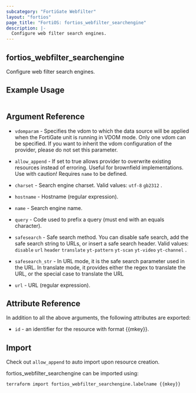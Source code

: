 ```yaml
---
subcategory: "FortiGate Webfilter"
layout: "fortios"
page_title: "FortiOS: fortios_webfilter_searchengine"
description: |-
  Configure web filter search engines.
---
```


## fortios_webfilter_searchengine
Configure web filter search engines.

## Example Usage

```hcl

```

## Argument Reference
* `vdomparam` - Specifies the vdom to which the data source will be applied when the FortiGate unit is running in VDOM mode. Only one vdom can be specified. If you want to inherit the vdom configuration of the provider, please do not set this parameter.
* `allow_append` - If set to true allows provider to overwrite existing resources instead of erroring. Useful for brownfield implementations. Use with caution! Requires `name` to be defined.

* `charset` - Search engine charset. Valid values: `utf-8` `gb2312` .
* `hostname` - Hostname (regular expression).
* `name` - Search engine name.
* `query` - Code used to prefix a query (must end with an equals character).
* `safesearch` - Safe search method. You can disable safe search, add the safe search string to URLs, or insert a safe search header. Valid values: `disable` `url` `header` `translate` `yt-pattern` `yt-scan` `yt-video` `yt-channel` .
* `safesearch_str` - In URL mode, it is the safe search parameter used in the URL. In translate mode, it provides either the regex to translate the URL, or the special case to translate the URL
* `url` - URL (regular expression).

## Attribute Reference

In addition to all the above arguments, the following attributes are exported:
* `id` - an identifier for the resource with format {{mkey}}.

## Import

Check out `allow_append` to auto import upon resource creation.

fortios_webfilter_searchengine can be imported using:
```sh
terraform import fortios_webfilter_searchengine.labelname {{mkey}}
```
